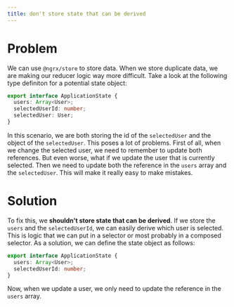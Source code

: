 ```yaml
---
title: don't store state that can be derived
---
```


# Problem

We can use `@ngrx/store` to store data. When we store duplicate data, we are making our reducer logic way more difficult. Take a look at the following type definiton for a potential state object:

```ts
export interface ApplicationState {
  users: Array<User>;
  selectedUserId: number;
  selectedUser: User;
}
```

In this scenario, we are both storing the id of the `selectedUser` and the object of the `selectedUser`. This poses a lot of problems. First of all, when we change the selected user, we need to remember to update both references. But even worse, what if we update the user that is currently selected. Then we need to update both the reference in the `users` array and the `selectedUser`. This will make it really easy to make mistakes.

# Solution

To fix this, we **shouldn't store state that can be derived**. If we store the `users` and the `selectedUserId`, we can easily derive which user is selected. This is logic that we can put in a selector or most probably in a composed selector. As a solution, we can define the state object as follows:

```ts
export interface ApplicationState {
  users: Array<User>;
  selectedUserId: number;
}
```

Now, when we update a user, we only need to update the reference in the `users` array.
